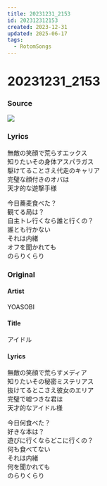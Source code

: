 ```yaml
---
title: 20231231_2153
id: 202312312153
created: 2023-12-31
updated: 2025-06-17
tags:
  - RotomSongs
---
```

# 20231231_2153

### Source

![](https://x.com/Starlystrongest/status/1741442489687699899)
### Lyrics

無敵の笑顔で荒らすエックス  
知りたいその身体アスパラガス  
駆けてることさえ代走のキャリア  
完璧な顔付きのオバは  
天才的な遊撃手様  

今日蕎麦食べた？  
観てる局は？  
自主トレ行くなら誰と行くの？  
誰とも行かない  
それは内緒  
オフを聞かれても  
のらりくらり  

### Original

#### Artist

YOASOBI

#### Title

アイドル

#### Lyrics

無敵の笑顔で荒らすメディア  
知りたいその秘密ミステリアス  
抜けてるとこさえ彼女のエリア  
完璧で嘘つきな君は  
天才的なアイドル様  
  
今日何食べた？  
好きな本は？  
遊びに行くならどこに行くの？  
何も食べてない  
それは内緒  
何を聞かれても  
のらりくらり  



